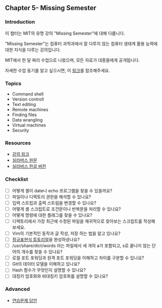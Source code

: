 ## Chapter 5- Missing Semester

### Introduction

이 챕터는 MIT의 유명 강의 "Missing Semester"에 대해 다룹니다. 

"Missing Semester"는 컴퓨터 과학과에서 잘 다루지 않는 컴퓨터 생태계 활용 능력에 대한 지식을 다루는 강의입니다.

MIT에서 한 달 짜리 수업으로 나왔으며, 모든 자료가 대중들에게 공개됩니다.

자세한 수업 동기를 알고 싶으시면, 이 [링크](https://missing-semester-kr.github.io/about/)를 참조해주세요.

### Topics

- Command shell
- Version controll
- Text editing
- Remote machines
- Finding files
- Data wrangling
- Virtual machines
- Security

### Resources

- [강의 링크](https://www.youtube.com/playlist?list=PLyzOVJj3bHQuloKGG59rS43e29ro7I57J)
- [실라버스 원문](https://missing.csail.mit.edu/)
- [실라버스 한글 버전](https://missing-semester-kr.github.io/2020/)

### Checklist

- [ ]  어떻게 셸이 date나 echo 프로그램을 찾을 수 있을까요?
- [ ]  파일이나 디렉토리 권한을 해석할 수 있나요?
- [ ]  입력 스트립과 출력 스트림을 변경할 수 있나요?
- [ ]  어떻게 셸 스크립트로 조건문이나 반복문을 처리할 수 있나요?
- [ ]  어떻게 명령에 대한 플래그를 찾을 수 있나요?
- [ ]  디렉토리에서 가장 최근에 수정된 파일을 재귀적으로 찾아보는 스크립트를 작성해보세요.
- [ ]  Vim의 기본적인 동작과 글 작성, 저장 하는 법을 알고 있나요?
- [ ]  [정규표현식 튜토리얼](https://regexone.com/)을 완성하셨나요?
- [ ]  /usr/share/dict/words 라는 파일에서 세 개의 a가 포함되고, s로 끝나지 않는 단어의 개수를 찾을 수 있나요?
- [ ]  로컬 포트 포워딩과 원격 포트 포워딩을 이해하고 차이를 구분할 수 있나요?
- [ ]  Git의 데이터 모델을 이해하고 있나요?
- [ ]  Hash 함수가 무엇인지 설명할 수 있나요?
- [ ]  대칭키 암호화와 비대칭키 암호화를 설명할 수 있나요?

### Advanced

- [연습문제 답안](https://ivan-kim.github.io/MIT-missing-semester/)
